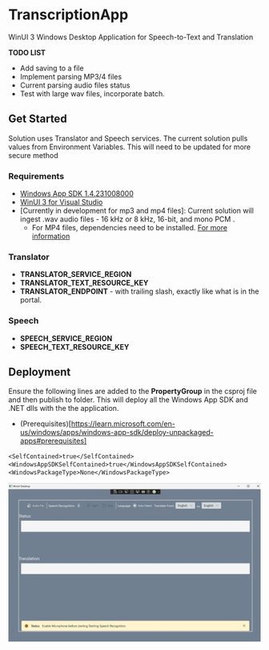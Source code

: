 # TranscriptionApp
WinUI 3  Windows Desktop Application for Speech-to-Text and Translation

**TODO LIST**
- Add saving to a file
- Implement parsing MP3/4 files
- Current parsing audio files status
- Test with large wav files, incorporate batch.

## Get Started
Solution uses Translator and Speech services. The current solution pulls values from Environment Variables. This will need to be updated for more secure method

### Requirements 
- [Windows App SDK 1.4.231008000](https://learn.microsoft.com/en-us/windows/apps/windows-app-sdk/system-requirements#windows-app-sdk)
- [WinUI 3 for Visual Studio](https://learn.microsoft.com/en-us/windows/apps/windows-app-sdk/system-requirements#visual-studio-support-for-winui-3-tools)
- [Currently in development for mp3 and mp4 files]: Current solution will ingest .wav audio files - 16 kHz or 8 kHz, 16-bit, and mono PCM .
    - For MP4 files, dependencies need to be installed. [For more information](https://learn.microsoft.com/en-us/azure/ai-services/speech-service/how-to-use-codec-compressed-audio-input-streams?tabs=windows%2Cdebian%2Cjava-android%2Cterminal&pivots=programming-language-csharp)
### Translator
- **TRANSLATOR_SERVICE_REGION**
- **TRANSLATOR_TEXT_RESOURCE_KEY**
- **TRANSLATOR_ENDPOINT** - with trailing slash, exactly like what is in the portal. 

### Speech
- **SPEECH_SERVICE_REGION**
- **SPEECH_TEXT_RESOURCE_KEY**

## Deployment
Ensure the following lines are added to the **PropertyGroup** in the csproj file and then publish to folder. This will deploy all the Windows App SDK and .NET dlls with the the application. 

- (Prerequisites)[https://learn.microsoft.com/en-us/windows/apps/windows-app-sdk/deploy-unpackaged-apps#prerequisites]

```
<SelfContained>true</SelfContained>
<WindowsAppSDKSelfContained>true</WindowsAppSDKSelfContained>
<WindowsPackageType>None</WindowsPackageType>
```

  ![Picture of Application](/TranscriptionApp/Assets/app.jpg)
